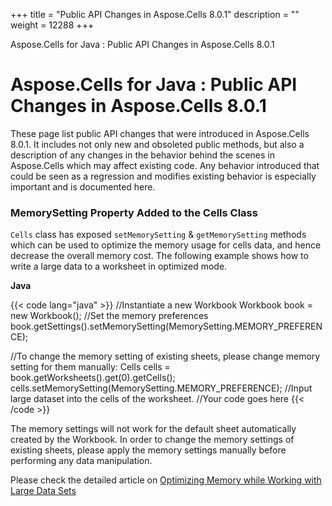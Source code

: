 +++
title = "Public API Changes in Aspose.Cells 8.0.1" 
description = "" 
weight = 12288 
+++

Aspose.Cells for Java : Public API Changes in Aspose.Cells 8.0.1  

# Aspose.Cells for Java : Public API Changes in Aspose.Cells 8.0.1


These page list public API changes that were introduced in Aspose.Cells 8.0.1. It includes not only new and obsoleted public methods, but also a description of any changes in the behavior behind the scenes in Aspose.Cells which may affect existing code. Any behavior introduced that could be seen as a regression and modifies existing behavior is especially important and is documented here.

### MemorySetting Property Added to the Cells Class

`Cells` class has exposed `setMemorySetting` & `getMemorySetting` methods which can be used to optimize the memory usage for cells data, and hence decrease the overall memory cost. The following example shows how to write a large data to a worksheet in optimized mode.

**Java**

{{< code lang="java" >}}
//Instantiate a new Workbook
Workbook book = new Workbook();
//Set the memory preferences
book.getSettings().setMemorySetting(MemorySetting.MEMORY_PREFERENCE);

//To change the memory setting of existing sheets, please change memory setting for them manually:
Cells cells = book.getWorksheets().get(0).getCells();
cells.setMemorySetting(MemorySetting.MEMORY_PREFERENCE);
//Input large dataset into the cells of the worksheet.
//Your code goes here
{{< /code >}}

The memory settings will not work for the default sheet automatically created by the Workbook. In order to change the memory settings of existing sheets, please apply the memory settings manually before performing any data manipulation.

Please check the detailed article on [Optimizing Memory while Working with Large Data Sets](https://docs2.aspose.com/cells/java/developerguide/technicalarticles/managingworkbooksandworksheets/optimizing+memory+usage+while+working+with+big+files+having+large+datasets)

